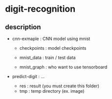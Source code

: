 # digit-recognition

## description

* cnn-exmaple : CNN model using mnist

  * checkpoints : model checkpoints

  * mnist_data : train / test data

  * mnist_graph : who want to use tensorboard

* predict-digit : ...
  * res : result (you must create this folder)
  * tmp : temp directory (ex. image)
